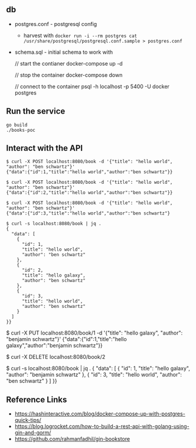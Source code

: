 ## db

- postgres.conf - postgresql config 
	- harvest with `docker run -i --rm postgres cat /usr/share/postgresql/postgresql.conf.sample > postgres.conf`
- schema.sql - initial schema to work with


	// start the contianer
	docker-compose up -d

	// stop the container
	docker-compose down

	// connect to the container
	psql -h localhost -p 5400 -U docker postgres


## Run the service

	go build
	./books-poc

## Interact with the API

	$ curl -X POST localhost:8080/book -d '{"title": "hello world", "author": "ben schwartz"}'
	{"data":{"id":1,"title":"hello world","author":"ben schwartz"}}
	
	$ curl -X POST localhost:8080/book -d '{"title": "hello world", "author": "ben schwartz"}'
	{"data":{"id":2,"title":"hello world","author":"ben schwartz"}}
	
	$ curl -X POST localhost:8080/book -d '{"title": "hello world", "author": "ben schwartz"}'
	{"data":{"id":3,"title":"hello world","author":"ben schwartz"}
	
	$ curl -s localhost:8080/book | jq .
	{
	  "data": [
	    {
	      "id": 1,
	      "title": "hello world",
	      "author": "ben schwartz"
	    },
	    {
	      "id": 2,
	      "title": "hello galaxy",
	      "author": "ben schwartz"
	    },
	    {
	      "id": 3,
	      "title": "hello world",
	      "author": "ben schwartz"
	    }
	  ]
	}}

$ curl -X PUT localhost:8080/book/1 -d '{"title": "hello galaxy", "author": "benjamin schwartz"}'
{"data":{"id":1,"title":"hello galaxy","author":"benjamin schwartz"}}

$ curl -X DELETE localhost:8080/book/2

$ curl -s localhost:8080/book | jq .
{
	"data": [
		{
			"id": 1,
			"title": "hello galaxy",
			"author": "benjamin schwartz"
		},
		{
			"id": 3,
			"title": "hello world",
			"author": "ben schwartz"
		}
	]
}}



## Reference Links
- https://hashinteractive.com/blog/docker-compose-up-with-postgres-quick-tips/
- https://blog.logrocket.com/how-to-build-a-rest-api-with-golang-using-gin-and-gorm/
- https://github.com/rahmanfadhil/gin-bookstore

